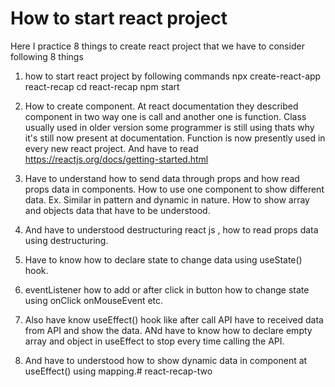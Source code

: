 # How to start react project
Here I practice 8 things to create react project that we have to consider following 8 things
1. how to start react project by following commands
    npx create-react-app react-recap
    cd react-recap
    npm start

2. How to create component. At react documentation they described component in two way one is call and another one is function. Class usually used in older version some programmer is still using thats why it's still now present at documentation. Function is now presently used in every new react project.
And have to read https://reactjs.org/docs/getting-started.html
3. Have to understand how to send data through props and how read props data in components. How to use one component to show different data. Ex. Similar in pattern and dynamic in nature. How to show array and objects data that have to be understood.
4. And have to understood destructuring react js , how to read props data using destructuring.
5. Have to know how to declare state to change data using useState() hook.
6. eventListener how to add or after click in button how to change state using onClick onMouseEvent etc.
7. Also have know useEffect() hook like after call API have to received data from API and show the data. ANd have to know how to declare empty array and object in useEffect to stop every time calling the API.
8. And have to understood   how to show dynamic data in component at useEffect() using mapping.# react-recap-two
